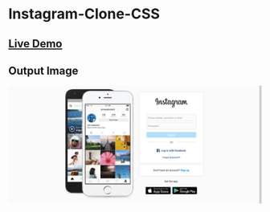 # Instagram-Clone-CSS

## [Live Demo](https://instagram-meta1.netlify.app/)
## Output Image
<img src="https://raw.githubusercontent.com/KumarLakshmanan/Instagram-Clone-CSS/main/img/http%3A%3A%3Awww.instagram.com.png" />
